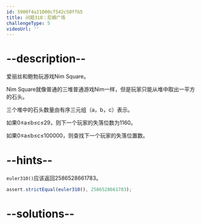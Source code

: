 ```yaml
---
id: 5900f4a21000cf542c50ffb5
title: 问题310：尼姆广场
challengeType: 5
videoUrl: ''
---
```


# --description--

爱丽丝和鲍勃玩游戏Nim Square。

Nim Square就像普通的三堆普通游戏Nim一样，但是玩家只能从堆中取出一平方的石头。

三个堆中的石头数量由有序三元组（a，b，c）表示。

如果0≤a≤b≤c≤29，则下一个玩家的失落位数为1160。

如果0≤a≤b≤c≤100000，则查找下一个玩家的失落位置数。

# --hints--

`euler310()`应该返回2586528661783。

```js
assert.strictEqual(euler310(), 2586528661783);
```

# --solutions--

